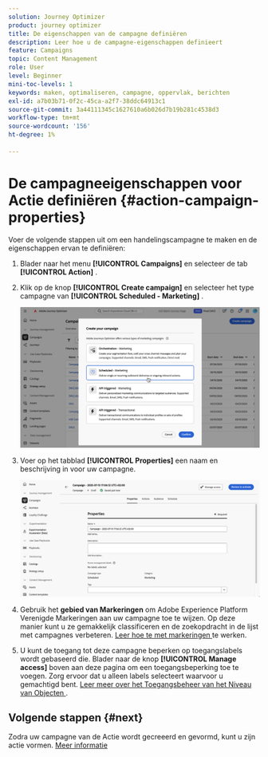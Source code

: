 ```yaml
---
solution: Journey Optimizer
product: journey optimizer
title: De eigenschappen van de campagne definiëren
description: Leer hoe u de campagne-eigenschappen definieert
feature: Campaigns
topic: Content Management
role: User
level: Beginner
mini-toc-levels: 1
keywords: maken, optimaliseren, campagne, oppervlak, berichten
exl-id: a7b03b71-0f2c-45ca-a2f7-38ddc64913c1
source-git-commit: 3a44111345c1627610a6b026d7b19b281c4538d3
workflow-type: tm+mt
source-wordcount: '156'
ht-degree: 1%

---
```


# De campagneeigenschappen voor Actie definiëren {#action-campaign-properties}

Voer de volgende stappen uit om een handelingscampagne te maken en de eigenschappen ervan te definiëren:

1. Blader naar het menu **[!UICONTROL Campaigns]** en selecteer de tab **[!UICONTROL Action]** .

1. Klik op de knop **[!UICONTROL Create campaign]** en selecteer het type campagne van **[!UICONTROL Scheduled - Marketing]** .

   ![](assets/create-campaign-modal.png)

1. Voer op het tabblad **[!UICONTROL Properties]** een naam en beschrijving in voor uw campagne.

   ![](assets/create-campaign-properties.png)

1. Gebruik het **gebied van Markeringen** om Adobe Experience Platform Verenigde Markeringen aan uw campagne toe te wijzen. Op deze manier kunt u ze gemakkelijk classificeren en de zoekopdracht in de lijst met campagnes verbeteren. [ Leer hoe te met markeringen ](../start/search-filter-categorize.md#tags) te werken.

1. U kunt de toegang tot deze campagne beperken op toegangslabels wordt gebaseerd die. Blader naar de knop **[!UICONTROL Manage access]** boven aan deze pagina om een toegangsbeperking toe te voegen. Zorg ervoor dat u alleen labels selecteert waarvoor u gemachtigd bent. [ Leer meer over het Toegangsbeheer van het Niveau van Objecten ](../administration/object-based-access.md).

## Volgende stappen {#next}

Zodra uw campagne van de Actie wordt gecreeerd en gevormd, kunt u zijn actie vormen. [Meer informatie](campaign-action.md)
